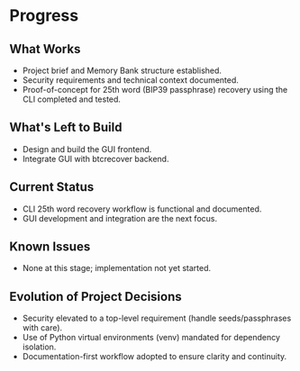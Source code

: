 # Progress

## What Works
- Project brief and Memory Bank structure established.
- Security requirements and technical context documented.
- Proof-of-concept for 25th word (BIP39 passphrase) recovery using the CLI completed and tested.

## What's Left to Build
- Design and build the GUI frontend.
- Integrate GUI with btcrecover backend.

## Current Status
- CLI 25th word recovery workflow is functional and documented.
- GUI development and integration are the next focus.

## Known Issues
- None at this stage; implementation not yet started.

## Evolution of Project Decisions
- Security elevated to a top-level requirement (handle seeds/passphrases with care).
- Use of Python virtual environments (venv) mandated for dependency isolation.
- Documentation-first workflow adopted to ensure clarity and continuity.
